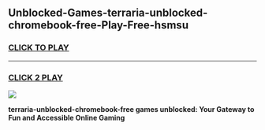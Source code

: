 
## Unblocked-Games-terraria-unblocked-chromebook-free-Play-Free-hsmsu
<h3>
<a href="https://premium76.site?title=terraria-unblocked-chromebook-free&ref=21A">CLICK TO PLAY</a></h3>
<hr>

<h3>
<a href="https://premium76.site?title=terraria-unblocked-chromebook-free&ref=21A">CLICK 2 PLAY</a>
  
</h3>

<a href="https://premium76.site?title=terraria-unblocked-chromebook-free&ref=21A"><img src="https://clearcache.store/games.png"></a>


**terraria-unblocked-chromebook-free games unblocked: Your Gateway to Fun and Accessible Online Gaming**
